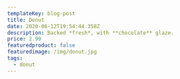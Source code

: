 ```yaml
---
templateKey: blog-post
title: Donut
date: 2020-06-12T19:54:44.358Z
description: Backed *fresh*, with **chocolate** glaze.
price: 2.99
featuredproduct: false
featuredimage: /img/donut.jpg
tags:
  - donut
---
```

